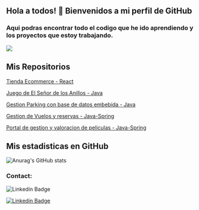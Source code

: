 ## Hola a todos! 👋  Bienvenidos a mi perfil de GitHub

### Aqui podras encontrar todo el codigo que he ido aprendiendo y los proyectos que estoy trabajando.

![](https://images.pexels.com/photos/1181675/pexels-photo-1181675.jpeg)

## Mis Repositorios

[Tienda Ecommerce - React](https://github.com/mattyys/Ecommerce-react.git)

[Juego de El Señor de los Anillos - Java](https://github.com/mattyys/lotrGame.git)

[Gestion Parking con base de datos embebida - Java](https://github.com/mattyys/parckingDB.git)

[Gestion de Vuelos y reservas - Java-Spring](https://github.com/mattyys/flightapp.git)

[Portal de gestion y valoracion de peliculas - Java-Spring](https://github.com/mattyys/filmWeb.git)

## Mis estadisticas en GitHub
![Anurag's GitHub stats](https://github-readme-stats.vercel.app/api?username=mattyys&show_icons=true&theme=tokyonight)

### Contact:

![Linkedin Badge](https://img.shields.io/badge/:badgeContent)

[![Linkedin Badge](https://img.shields.io/badge/LinkedIn-0077B5?style=for-the-badge&logo=linkedin&logoColor=white)](www.linkedin.com/in/matías-alves-0461aa255)


<!--
**mattyys/mattyys** is a ✨ _special_ ✨ repository because its `README.md` (this file) appears on your GitHub profile.

Here are some ideas to get you started:

- 🔭 I’m currently working on ...
- 🌱 I’m currently learning ...
- 👯 I’m looking to collaborate on ...
- 🤔 I’m looking for help with ...
- 💬 Ask me about ...
- 📫 How to reach me: ...
- 😄 Pronouns: ...
- ⚡ Fun fact: ...
-->
